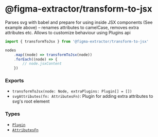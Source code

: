 # @figma-extractor/transform-to-jsx

Parses svg with babel and prepare for using inside JSX components (See example above) – renames attributes to camelCase, removes extra attributes etc. Allows to customize behaviour using Plugins api

```ts
import { transformToJsx } from '@figma-extractor/transform-to-jsx'

nodes
    .map((node) => transformToJsx(node))
    .forEach((node) => {
        // node.jsxContent
    })
```

### Exports

- `transformToJsx(node: Node, extraPlugins: Plugin[] = [])`
- `svgAttributes(fn: AttributesFn)`: Plugin for adding extra attributes to svg's root element

### Types

- [`Plugin`](src/types.ts#11)
- [`AttributesFn`](src/svgAttributesPlugin.ts#L7)
